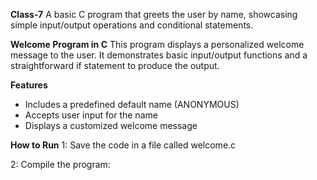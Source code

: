 **Class-7**
A basic C program that greets the user by name, showcasing simple input/output operations and conditional statements.

**Welcome Program in C**
This program displays a personalized welcome message to the user.
It demonstrates basic input/output functions and a straightforward if statement to produce the output.

**Features**
- Includes a predefined default name (ANONYMOUS)
- Accepts user input for the name
- Displays a customized welcome message

**How to Run**
1: Save the code in a file called welcome.c

2: Compile the program:
